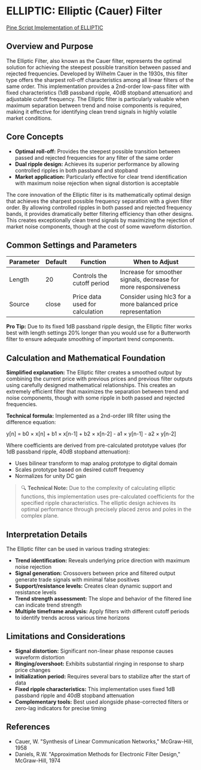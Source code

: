 # ELLIPTIC: Elliptic (Cauer) Filter

[Pine Script Implementation of ELLIPTIC](https://github.com/mihakralj/pinescript/blob/main/indicators/filters/elliptic.pine)

## Overview and Purpose

The Elliptic Filter, also known as the Cauer filter, represents the optimal solution for achieving the steepest possible transition between passed and rejected frequencies. Developed by Wilhelm Cauer in the 1930s, this filter type offers the sharpest roll-off characteristics among all linear filters of the same order. This implementation provides a 2nd-order low-pass filter with fixed characteristics (1dB passband ripple, 40dB stopband attenuation) and adjustable cutoff frequency. The Elliptic filter is particularly valuable when maximum separation between trend and noise components is required, making it effective for identifying clean trend signals in highly volatile market conditions.

## Core Concepts

* **Optimal roll-off:** Provides the steepest possible transition between passed and rejected frequencies for any filter of the same order
* **Dual ripple design:** Achieves its superior performance by allowing controlled ripples in both passband and stopband
* **Market application:** Particularly effective for clear trend identification with maximum noise rejection when signal distortion is acceptable

The core innovation of the Elliptic filter is its mathematically optimal design that achieves the sharpest possible frequency separation with a given filter order. By allowing controlled ripples in both passed and rejected frequency bands, it provides dramatically better filtering efficiency than other designs. This creates exceptionally clean trend signals by maximizing the rejection of market noise components, though at the cost of some waveform distortion.

## Common Settings and Parameters

| Parameter | Default | Function | When to Adjust |
|-----------|---------|----------|---------------|
| Length | 20 | Controls the cutoff period | Increase for smoother signals, decrease for more responsiveness |
| Source | close | Price data used for calculation | Consider using hlc3 for a more balanced price representation |

**Pro Tip:** Due to its fixed 1dB passband ripple design, the Elliptic filter works best with length settings 20% longer than you would use for a Butterworth filter to ensure adequate smoothing of important trend components.

## Calculation and Mathematical Foundation

**Simplified explanation:**
The Elliptic filter creates a smoothed output by combining the current price with previous prices and previous filter outputs using carefully designed mathematical relationships. This creates an extremely efficient filter that maximizes the separation between trend and noise components, though with some ripple in both passed and rejected frequencies.

**Technical formula:**
Implemented as a 2nd-order IIR filter using the difference equation:

y[n] = b0 × x[n] + b1 × x[n-1] + b2 × x[n-2] - a1 × y[n-1] - a2 × y[n-2]

Where coefficients are derived from pre-calculated prototype values (for 1dB passband ripple, 40dB stopband attenuation):
- Uses bilinear transform to map analog prototype to digital domain
- Scales prototype based on desired cutoff frequency
- Normalizes for unity DC gain

> 🔍 **Technical Note:** Due to the complexity of calculating elliptic functions, this implementation uses pre-calculated coefficients for the specified ripple characteristics. The elliptic design achieves its optimal performance through precisely placed zeros and poles in the complex plane.

## Interpretation Details

The Elliptic filter can be used in various trading strategies:

* **Trend identification:** Reveals underlying price direction with maximum noise rejection
* **Signal generation:** Crossovers between price and filtered output generate trade signals with minimal false positives
* **Support/resistance levels:** Creates clean dynamic support and resistance levels
* **Trend strength assessment:** The slope and behavior of the filtered line can indicate trend strength
* **Multiple timeframe analysis:** Apply filters with different cutoff periods to identify trends across various time horizons

## Limitations and Considerations

* **Signal distortion:** Significant non-linear phase response causes waveform distortion
* **Ringing/overshoot:** Exhibits substantial ringing in response to sharp price changes
* **Initialization period:** Requires several bars to stabilize after the start of data
* **Fixed ripple characteristics:** This implementation uses fixed 1dB passband ripple and 40dB stopband attenuation
* **Complementary tools:** Best used alongside phase-corrected filters or zero-lag indicators for precise timing

## References

* Cauer, W. "Synthesis of Linear Communication Networks," McGraw-Hill, 1958
* Daniels, R.W. "Approximation Methods for Electronic Filter Design," McGraw-Hill, 1974
